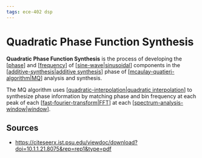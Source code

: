 ```yaml
---
tags: ece-402 dsp
---
```


# Quadratic Phase Function Synthesis

**Quadratic Phase Function Synthesis** is the process of developing the [[phase]] and [[frequency]] of [[sine-wave|sinusoidal]] components in the [[additive-synthesis|additive synthesis]] phase of [[mcaulay-quatieri-algorithm|MQ]] analysis and synthesis.

The MQ algorithm uses [[quadratic-interpolation|quadratic interpolation]] to synthesize phase information by matching phase and bin frequency at each peak of each [[fast-fourier-transform|FFT]] at each [[spectrum-analysis-window|window]].

## Sources

- <https://citeseerx.ist.psu.edu/viewdoc/download?doi=10.1.1.21.8075&rep=rep1&type=pdf>

[//begin]: # "Autogenerated link references for markdown compatibility"
[phase]: phase "Phase"
[frequency]: frequency "Frequency"
[sine-wave|sinusoidal]: sine-wave "Sine wave"
[additive-synthesis|additive synthesis]: additive-synthesis "Additive Synthesis"
[mcaulay-quatieri-algorithm|MQ]: mcaulay-quatieri-algorithm "McAulay-Quatieri Algorithm"
[quadratic-interpolation|quadratic interpolation]: quadratic-interpolation "Quadratic Interpolation"
[fast-fourier-transform|FFT]: fast-fourier-transform "Fast Fourier Transform"
[spectrum-analysis-window|window]: spectrum-analysis-window "Spectrum Analysis Window"
[//end]: # "Autogenerated link references"
